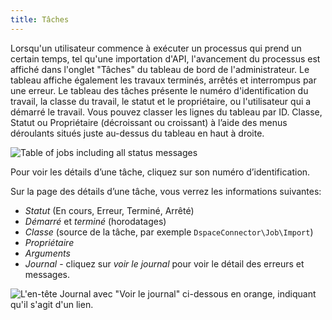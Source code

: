 ```yaml
---
title: Tâches
---
```


Lorsqu'un utilisateur commence à exécuter un processus qui prend un certain temps, tel qu'une importation d'API, l'avancement du processus est affiché dans l'onglet "Tâches" du tableau de bord de l'administrateur. Le tableau affiche également les travaux terminés, arrêtés et interrompus par une erreur. Le tableau des tâches présente le numéro d'identification du travail, la classe du travail, le statut et le propriétaire, ou l'utilisateur qui a démarré le travail. Vous pouvez classer les lignes du tableau par ID. Classe, Statut ou Propriétaire (décroissant ou croissant) à l’aide des menus déroulants situés juste au-dessus du tableau en haut à droite.

![Table of jobs including all status messages](/admin/adminfiles/jobstable.png)

Pour voir les détails d’une tâche, cliquez sur son numéro d’identification. 

Sur la page des détails d’une tâche, vous verrez les informations suivantes:

- *Statut* (En cours, Erreur, Terminé, Arrêté) 
- *Démarré* et *terminé* (horodatages) 
- *Classe* (source de la tâche, par exemple `DspaceConnector\Job\Import`)
- *Propriétaire*
- *Arguments*
- *Journal* - cliquez sur *voir le journal* pour voir le détail des erreurs et messages.

![L'en-tête Journal avec "Voir le journal" ci-dessous en orange, indiquant qu'il s'agit d'un lien.](/admin/adminfiles/taches_log.png)
